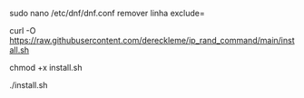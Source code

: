 sudo nano /etc/dnf/dnf.conf remover linha exclude=

curl -O https://raw.githubusercontent.com/dereckleme/ip_rand_command/main/install.sh

chmod +x install.sh

./install.sh
